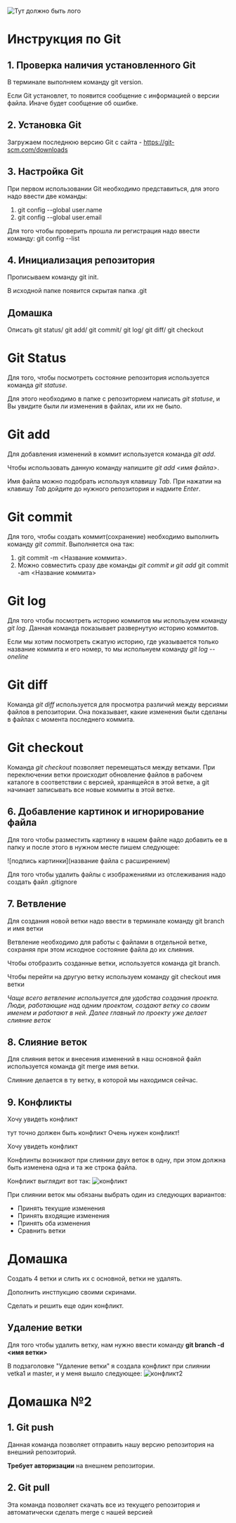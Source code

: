 ![Тут должно быть лого](Git.png)
# Инструкция по Git

## 1. Проверка наличия установленного Git 

В терминале выполняем команду git version.

Если Git установлет, то появится сообщение с информацией о версии файла. Иначе будет сообщение об ошибке.

## 2. Установка Git
Загружаем последнюю версию Git с сайта - https://git-scm.com/downloads

## 3. Настройка Git

При первом использовании Git необходимо представиться, для этого надо ввести две команды:

1. git config --global user.name
2. git config --global user.email

Для того чтобы проверить прошла ли регистрация надо ввести команду: git config --list

## 4. Инициализация репозитория

Прописываем команду git init.

В исходной папке появится скрытая папка .git

## Домашка 
Описать git status/ git add/ git commit/ git log/ git diff/ git checkout

# Git Status
Для того, чтобы посмотреть состояние репозитория используется команда *git statuse*. 

Для этого необходимо в папке с репозиторием написать *git statuse*, и Вы увидите были ли изменения в файлах, или их не было.

# Git add
Для добавления изменений в коммит используется команда *git add*. 

Чтобы использовать данную команду напишите *git add <имя файла>*. 

Имя файла можно подобрать используя клавишу *Tab*. При нажатии на клавишу *Tab* дойдите до нужного репозитория и надмите *Enter*.

# Git commit
Для того, чтобы создать коммит(сохранение) необходимо выполнить команду *git commit*. Выполняется она так:
1. git commit -m <Название коммита>.
2. Можно совместить сразу две команды *git commit и git add* git commit -am <Название коммита>

# Git log
Для того чтобы посмотреть историю коммитов мы используем команду *git log*. Данная команда показывает развернутую историю коммитов.

Если мы хотим посмотреть сжатую историю, где указывается только название коммита и его номер, то мы испольнуем команду *git log --oneline*

# Git diff
Команда *git diff* используется для просмотра различий между версиями файлов в репозитории. Она показывает, какие изменения были сделаны в файлах с момента последнего коммита. 

# Git checkout
Команда *git checkout* позволяет перемещаться между ветками. При переключении ветки происходит обновление файлов в рабочем каталоге в соответствии с версией, хранящейся в этой ветке, а git начинает записывать все новые коммиты в этой ветке.

## 6. Добавление картинок и игнорирование файла

Для того чтобы разместить картинку в нашем файле надо добавить ее в папку и после этого в нужном месте пишем следующее: 

![подпись картинки](название файла с расширением)

Для того чтобы удалить файлы с изображениями из отслеживания надо создать файл .gitignore

## 7. Ветвление

Для создания новой ветки надо ввести в терминале команду git branch и имя ветки

Ветвление необходимо для работы с файлами в отдельной ветке, сохраняя при этом исходное состояние файла до их слияния.

Чтобы отобразить созданные ветки, используется команда git branch.

Чтобы перейти на другую ветку используем команду git checkout имя ветки

*Чаще всего ветвление используется для удобства создания проекта. Люди, работающие над одним проектом, создают ветку со своим именем и работают в ней. Далее главный по проекту уже делает слияние веток*

## 8. Слияние веток

Для слияния веток и внесения изменений в наш основной файл используется команда git merge имя ветки.

Слияние делается в ту ветку, в которой мы находимся сейчас. 

## 9. Конфликты

Хочу увидеть конфликт

тут точно должен быть конфликт
Очень нужен конфликт!

Хочу увидеть конфликт

Конфлинты возникают при слиянии двух веток в одну, при этом должна быть изменена одна и та же строка файла.

Конфликт выглядит вот так:
![конфликт](Конфликт.png)

При слиянии веток мы обязаны выбрать один из следующих вариантов:
* Принять текущие изменения 
* Принять входящие изменения
* Принять оба изменения 
* Сравнить ветки

# Домашка 

Создать 4 ветки и слить их с основной, ветки не удалять.

Дополнить инстпукцию своими скринами.

Сделать и решить еще один конфликт.

## Удаление ветки

Для того чтобы удалить ветку, нам нужно ввести команду **git branch -d <имя ветки>**

В подзаголовке "Удаление ветки" я создала конфликт при слиянии vetka1 и master, и у меня вышло следующее:
![конфликт2](Конфликт2.png)

# Домашка №2
## 1. Git push
Данная команда позволяет отправить нашу версию репозитория на внешний
репозиторий. 

**Требует авторизации** на внешнем репозитории.

## 2. Git pull
Эта команда позволяет скачать все из текущего репозитория и автоматически
сделать merge с нашей версией 